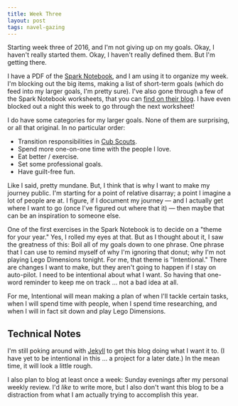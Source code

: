 ```yaml
---
title: Week Three
layout: post
tags: navel-gazing
---
```


Starting week three of 2016, and I'm not giving up on my goals. Okay, I haven't really started them. Okay, I haven't really defined them. But I'm getting there.

I have a PDF of the [Spark Notebook][sn], and I am using it to organize my week. I'm blocking out the big items, making a list of short-term goals (which do feed into my larger goals, I'm pretty sure). I've also gone through a few of the Spark Notebook worksheets, that you can [find on their blog][snb]. I have even blocked out a night this week to go through the next worksheet!

I do have some categories for my larger goals. None of them are surprising, or all that original. In no particular order: 

- Transition responsibilities in [Cub Scouts][cs].
- Spend more one-on-one time with the people I love.
- Eat better / exercise.
- Set some professional goals.
- Have guilt-free fun.

Like I said, pretty mundane. But, I think that is why I want to make my journey public. I'm starting for a point of relative disarray; a point I imagine a lot of people are at. I figure, if I document my journey — and I actually get where I want to go (once I've figured out where that it) — then maybe that can be an inspiration to someone else.

One of the first exercises in the Spark Notebook is to decide on a "theme for your year." Yes, I rolled my eyes at that. But as I thought about it, I saw the greatness of this: Boil all of my goals down to one phrase. One phrase that I can use to remind myself of why I'm ignoring that donut; why I'm not playing Lego Dimensions tonight. For me, that theme is "Intentional." There are changes I want to make, but they aren't going to happen if I stay on auto-pilot. I need to be intentional about what I want. So having that one-word reminder to keep me on track … not a bad idea at all.

For me, Intentional will mean making a plan of when I'll tackle certain tasks, when I will spend time with people, when I spend time researching, and when I will in fact sit down and play Lego Dimensions.

## Technical Notes
I'm still poking around with [Jekyll][jrb] to get this blog doing what I want it to. (I have yet to be intentional in this ... a project for a later date.) In the mean time, it will look a little rough.

I also plan to blog at least once a week: Sunday evenings after my personal weekly review. I'd _like_ to write more, but I also don't want this blog to be a distraction from what I am actually trying to accomplish this year.

[sn]: http://www.thesparknotebook.com
[snb]: http://www.thesparknotebook.com/blog/
[jrb]: http://jekyllrb.com
[cs]: https://cubscouts.org